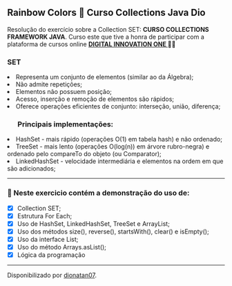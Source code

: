 <h2>
Rainbow Colors 🌈 Curso Collections Java Dio
</h2>

<p>Resolução do exercício sobre a Collection SET: <strong>CURSO COLLECTIONS FRAMEWORK JAVA</strong>.
Curso este que tive a honra de participar com a plataforma de cursos online <strong> <a href="https://web.digitalinnovation.one/home"> DIGITAL INNOVATION ONE  </a>
</strong> 🧡💛

<h3>SET</h3>
<li>Representa um conjunto de elementos (similar ao da Álgebra);</li>
<li>Não admite repetições;</li>
<li>Elementos não possuem posição;</li>
<li>Acesso, inserção e remoção de elementos são rápidos;</li>
<li>Oferece operações eficientes de conjunto: interseção, união, diferença;</li>

<ul><h3>Principais implementações:</h3></ul>
<li>HashSet - mais rápido (operações O(1) em tabela hash) e não ordenado;</li>
<li>TreeSet - mais lento (operações O(log(n)) em árvore rubro-negra) e ordenado pelo compareTo do objeto (ou Comparator);</li>
<li>LinkedHashSet - velocidade intermediária e elementos na ordem em que são adicionados;</li>
<hr>

<h3>
🛑 Neste exercicio contém a demonstração do uso de:
</h3>

- [x] Collection SET;
- [x] Estrutura For Each;
- [x] Uso de HashSet, LinkedHashSet, TreeSet e ArrayList;
- [x] Uso dos métodos size(), reverse(), startsWith(), clear() e isEmpty();
- [x] Uso da interface List;
- [x] Uso do método Arrays.asList();
- [x] Lógica da programação

------------

Disponibilizado por [dionatan07](https://www.linkedin.com/in/dionatandeandrade/ "LinkedIn").
